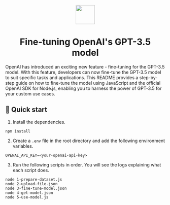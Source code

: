 <p align="center">
  <img src="https://upload.wikimedia.org/wikipedia/commons/thumb/0/04/ChatGPT_logo.svg/800px-ChatGPT_logo.svg.png" width="60" />
</p>
<h1 align="center">
  Fine-tuning OpenAI's GPT-3.5 model
</h1>

OpenAI has introduced an exciting new feature - fine-tuning for the GPT-3.5 model. With this feature, developers can now fine-tune the GPT-3.5 model to suit specific tasks and applications. This README provides a step-by-step guide on how to fine-tune the model using JavaScript and the official OpenAI SDK for Node.js, enabling you to harness the power of GPT-3.5 for your custom use cases.

## 🚀 Quick start

1. Install the dependencies.
```
npm install
```

2. Create a `.env` file in the root directory and add the following environment variables.
```
OPENAI_API_KEY=<your-openai-api-key>
```

3. Run the following scripts in order. You will see the logs explaining what each script does.
```
node 1-prepare-dataset.js
node 2-upload-file.json
node 3-fine-tune-model.json
node 4-get-model.json
node 5-use-model.js
```
